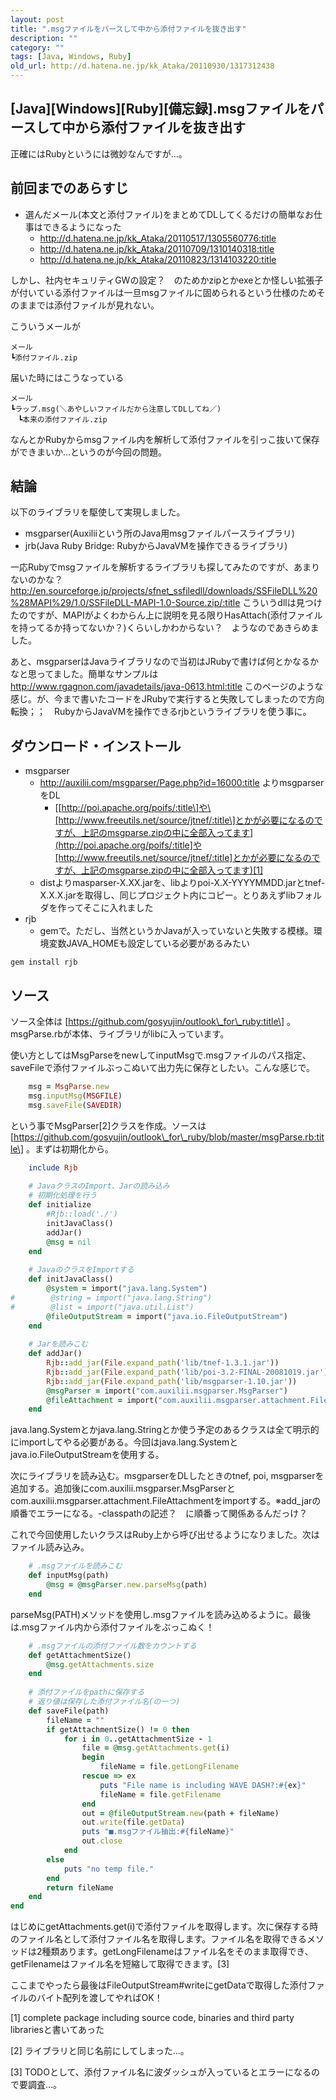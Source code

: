 ```yaml
---
layout: post
title: ".msgファイルをパースして中から添付ファイルを抜き出す"
description: ""
category: ""
tags: [Java, Windows, Ruby]
old_url: http://d.hatena.ne.jp/kk_Ataka/20110930/1317312438
---
```


\[Java\]\[Windows\]\[Ruby\]\[備忘録\].msgファイルをパースして中から添付ファイルを抜き出す
-----------------------------------------------------------------------------------------

正確にはRubyというには微妙なんですが…。

前回までのあらすじ
------------------

-   選んだメール(本文と添付ファイル)をまとめてDLしてくるだけの簡単なお仕事はできるようになった
    -   <http://d.hatena.ne.jp/kk_Ataka/20110517/1305560776:title>
    -   <http://d.hatena.ne.jp/kk_Ataka/20110709/1310140318:title>
    -   <http://d.hatena.ne.jp/kk_Ataka/20110823/1314103220:title>

しかし、社内セキュリティGWの設定？　のためかzipとかexeとか怪しい拡張子が付いている添付ファイルは一旦msgファイルに固められるという仕様のためそのままでは添付ファイルが見れない。

こういうメールが

    メール
    ┗添付ファイル.zip

届いた時にはこうなっている 

    メール
    ┗ラップ.msg(＼あやしいファイルだから注意してDLしてね／)
    　┗本来の添付ファイル.zip

なんとかRubyからmsgファイル内を解析して添付ファイルを引っこ抜いて保存ができまいか…というのが今回の問題。

結論
----

以下のライブラリを駆使して実現しました。

-   msgparser(Auxiliiという所のJava用msgファイルパースライブラリ)
-   jrb(Java Ruby Bridge: RubyからJavaVMを操作できるライブラリ)

一応Rubyでmsgファイルを解析するライブラリも探してみたのですが、あまりないのかな？　<http://en.sourceforge.jp/projects/sfnet_ssfiledll/downloads/SSFileDLL%20%28MAPI%29/1.0/SSFileDLL-MAPI-1.0-Source.zip/:title> こういうdllは見つけたのですが、MAPIがよくわからん上に説明を見る限りHasAttach(添付ファイルを持ってるか持ってないか？)くらいしかわからない？　ようなのであきらめました。

あと、msgparserはJavaライブラリなので当初はJRubyで書けば何とかなるかなと思ってました。簡単なサンプルは <http://www.rgagnon.com/javadetails/java-0613.html:title> このページのような感じ。が、今まで書いたコードをJRubyで実行すると失敗してしまったので方向転換；；　RubyからJavaVMを操作できるrjbというライブラリを使う事に。

ダウンロード・インストール
--------------------------

-   msgparser
    -   <http://auxilii.com/msgparser/Page.php?id=16000:title> よりmsgparserをDL
        -   \[[http://poi.apache.org/poifs/:title\]や\[http://www.freeutils.net/source/jtnef/:title\]とかが必要になるのですが、上記のmsgparse.zipの中に全部入ってます](http://poi.apache.org/poifs/:title]や[http://www.freeutils.net/source/jtnef/:title]とかが必要になるのですが、上記のmsgparse.zipの中に全部入ってます)[1]
    -   distよりmasparser-X.XX.jarを、libよりpoi-X.X-YYYYMMDD.jarとtnef-X.X.X.jarを取得し、同じプロジェクト内にコピー。とりあえずlibフォルダを作ってそこに入れました
-   rjb
    -   gemで。ただし、当然というかJavaが入っていないと失敗する模様。環境変数JAVA\_HOMEも設定している必要があるみたい

<!-- -->

    gem install rjb

ソース
------

ソース全体は \[https://github.com/gosyujin/outlook\_for\_ruby:title\] 。msgParse.rbが本体、ライブラリがlibに入っています。

使い方としてはMsgParseをnewしてinputMsgで.msgファイルのパス指定、saveFileで添付ファイルぶっこぬいて出力先に保存としたい。こんな感じで。

``` ruby
    msg = MsgParse.new
    msg.inputMsg(MSGFILE)
    msg.saveFile(SAVEDIR)
```

という事でMsgParser[2]クラスを作成。ソースは \[https://github.com/gosyujin/outlook\_for\_ruby/blob/master/msgParse.rb:title\] 。まずは初期化から。

``` ruby
    include Rjb
    
    # JavaクラスのImport、Jarの読み込み
    # 初期化処理を行う
    def initialize
        #Rjb::load('./')
        initJavaClass()
        addJar()
        @msg = nil
    end
    
    # JavaのクラスをImportする
    def initJavaClass()
        @system = import("java.lang.System")
#        @string = import("java.lang.String")
#        @list = import("java.util.List")
        @fileOutputStream = import("java.io.FileOutputStream")
    end
    
    # Jarを読みこむ
    def addJar()
        Rjb::add_jar(File.expand_path('lib/tnef-1.3.1.jar'))
        Rjb::add_jar(File.expand_path('lib/poi-3.2-FINAL-20081019.jar'))
        Rjb::add_jar(File.expand_path('lib/msgparser-1.10.jar'))
        @msgParser = import("com.auxilii.msgparser.MsgParser")
        @fileAttachment = import("com.auxilii.msgparser.attachment.FileAttachment")
    end
```

java.lang.Systemとかjava.lang.Stringとか使う予定のあるクラスは全て明示的にimportしてやる必要がある。今回はjava.lang.Systemとjava.io.FileOutputStreamを使用する。

次にライブラリを読み込む。msgparserをDLしたときのtnef, poi, msgparserを追加する。追加後にcom.auxilii.msgparser.MsgParserとcom.auxilii.msgparser.attachment.FileAttachmentをimportする。※add\_jarの順番でエラーになる。-classpathの記述？　に順番って関係あるんだっけ？

これで今回使用したいクラスはRuby上から呼び出せるようになりました。次はファイル読み込み。

``` ruby
    # .msgファイルを読みこむ
    def inputMsg(path)
        @msg = @msgParser.new.parseMsg(path)
    end
```

parseMsg(PATH)メソッドを使用し.msgファイルを読み込めるように。最後は.msgファイル内から添付ファイルをぶっこぬく！

``` ruby
    # .msgファイルの添付ファイル数をカウントする
    def getAttachmentSize()
        @msg.getAttachments.size
    end
    
    # 添付ファイルをpathに保存する
    # 返り値は保存した添付ファイル名(の一つ)
    def saveFile(path)
        fileName = ""
        if getAttachmentSize() != 0 then
            for i in 0..getAttachmentSize - 1
                file = @msg.getAttachments.get(i)
                begin
                    fileName = file.getLongFilename
                rescue => ex
                    puts "File name is including WAVE DASH?:#{ex}"
                    fileName = file.getFilename
                end
                out = @fileOutputStream.new(path + fileName)
                out.write(file.getData)
                puts "■.msgファイル抽出:#{fileName}"
                out.close
            end
        else
            puts "no temp file."
        end
        return fileName
    end
end
```

はじめにgetAttachments.get(i)で添付ファイルを取得します。次に保存する時のファイル名として添付ファイル名を取得します。ファイル名を取得できるメソッドは2種類あります。getLongFilenameはファイル名をそのまま取得でき、getFilenameはファイル名を短縮して取得できます。[3]

ここまでやったら最後はFileOutputStream\#writeにgetDataで取得した添付ファイルのバイト配列を渡してやればOK！

[1] complete package including source code, binaries and third party librariesと書いてあった

[2] ライブラリと同じ名前にしてしまった…。

[3] TODOとして、添付ファイル名に波ダッシュが入っているとエラーになるので要調査…。
